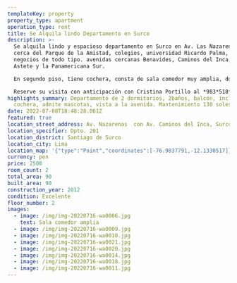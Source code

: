 ```yaml
---
templateKey: property
property_type: apartment
operation_type: rent
title: Se Alquila lindo Departamento en Surco
description: >-
  Se alquila lindo y espacioso departamento en Surco en Av. Las Nazarenas muy
  cerca del Parque de la Amistad, colegios, universidad Ricardo Palma, bancos y
  negocios de todo tipo. avenidas cercanas Benavides, Caminos del Inca, Velasco
  Astete y la Panamericana Sur.

  En segundo piso, tiene cochera, consta de sala comedor muy amplia, dos dormitorios para cama King con closets de pared a pared, dos baños completos, cocina con muebles, lavandería con terma, un balcón con vista a la Av. Nazarenas. condición: 2x1 dos meses de garantía y uno de adelanto.

  Reserve su visita con anticipación con Cristina Portillo al *983*518*090*
highlights_summary: Departamento de 2 dormitorios, 2baños, balcón, incluye
  cochera, admite mascotas, vista a la avenida. Mantenimiento 130 soles.
date: 2022-07-08T18:48:28.061Z
featured: true
location_street_address: Av. Nazarenas  con Av. Caminos del Inca, Surco
location_specifier: Dpto. 201
location_district: Santiago de Surco
location_city: Lima
location_map: '{"type":"Point","coordinates":[-76.9837791,-12.1330517]}'
currency: pen
price: 2500
room_count: 2
total_area: 90
built_area: 90
construction_year: 2012
condition: Excelente
floor_number: 2
images:
  - image: /img/img-20220716-wa0006.jpg
    text: Sala comedor amplia
  - image: /img/img-20220716-wa0009.jpg
  - image: /img/img-20220716-wa0010.jpg
  - image: /img/img-20220716-wa0021.jpg
  - image: /img/img-20220716-wa0020.jpg
  - image: /img/img-20220716-wa0014.jpg
  - image: /img/img-20220716-wa0018.jpg
  - image: /img/img-20220716-wa0011.jpg
---
```

